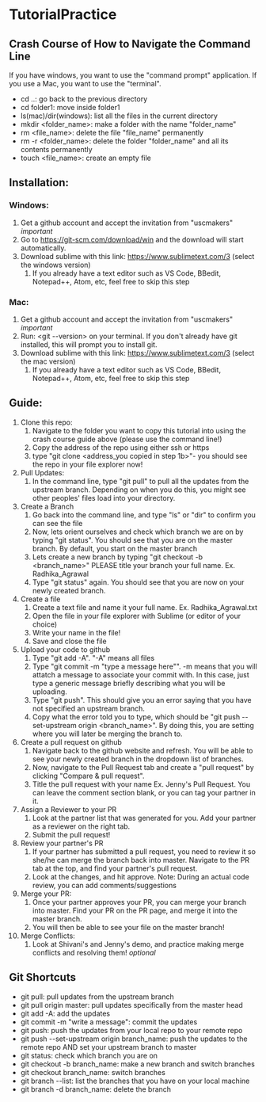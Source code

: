# TutorialPractice

## Crash Course of How to Navigate the Command Line 
If you have windows, you want to use the "command prompt" application. If you use a Mac, you want to use the "terminal".

- cd ..: go back to the previous directory
- cd folder1: move inside folder1
- ls(mac)/dir(windows): list all the files in the current directory
- mkdir <folder_name>: make a folder with the name "folder_name"
- rm <file_name>: delete the file "file_name" permanently
- rm -r <folder_name>: delete the folder "folder_name" and all its contents permanently
- touch <file_name>: create an empty file

## Installation:
### Windows:
1. Get a github account and accept the invitation from "uscmakers" *important*
2. Go to https://git-scm.com/download/win and the download will start automatically.
3. Download sublime with this link: https://www.sublimetext.com/3 (select the windows version)
	1. If you already have a text editor such as VS Code, BBedit, Notepad++, Atom, etc, feel free to skip this step


### Mac:
1. Get a github account and accept the invitation from "uscmakers" *important*
2. Run: <git --version> on your terminal. If you don't already have git installed, this will prompt you to install git.
3. Download sublime with this link: https://www.sublimetext.com/3 (select the mac version)
	1. If you already have a text editor such as VS Code, BBedit, Notepad++, Atom, etc, feel free to skip this step

## Guide:
1. Clone this repo:
	1. Navigate to the folder you want to copy this tutorial into using the crash course guide above (please use the command line!)
	2. Copy the address of the repo using either ssh or https
	3. type "git clone <address_you copied in step 1b>"- you should see the repo in your file explorer now!
2. Pull Updates:
	1. In the command line, type "git pull" to pull all the updates from the upstream branch. Depending on when you do this, you might see other peoples' files load into your directory.
3. Create a Branch
	1. Go back into the command line, and type "ls" or "dir" to confirm you can see the file
	2. Now, lets orient ourselves and check which branch we are on by typing "git status". You should see that you are on the master branch. By default, you start on the master branch
	3. Lets create a new branch by typing "git checkout -b <branch_name>" PLEASE title your branch your full name. Ex. Radhika_Agrawal
	4. Type "git status" again. You should see that you are now on your newly created branch.
4. Create a file
	1. Create a text file and name it your full name. Ex. Radhika_Agrawal.txt
	2. Open the file in your file explorer with Sublime (or editor of your choice)
	3. Write your name in the file!
	4. Save and close the file
5. Upload your code to github
	1. Type "git add -A". "-A" means all files
	2. Type "git commit -m "type a message here"". -m means that you will attatch a message to associate your commit with. In this case, just type a generic message briefly describing what you will be uploading.
	3. Type "git push". This should give you an error saying that you have not specified an upstream branch. 
	4. Copy what the error told you to type, which should be "git push --set-upstream origin <branch_name>". By doing this, you are setting where you will later be merging the branch to.
6. Create a pull request on github
	1. Navigate back to the github website and refresh. You will be able to see your newly created branch in the dropdown list of branches.
	2. Now, navigate to the Pull Request tab and create a "pull request" by clicking "Compare & pull request". 
	3. Title the pull request with your name Ex. Jenny's Pull Request. You can leave the comment section blank, or you can tag your partner in it.
7. Assign a Reviewer to your PR
	1. Look at the partner list that was generated for you. Add your partner as a reviewer on the right tab.
	2. Submit the pull request! 
8. Review your partner's PR
	1. If your partner has submitted a pull request, you need to review it so she/he can merge the branch back into master. Navigate to the PR tab at the top, and find your partner's pull request. 
	2. Look at the changes, and hit approve. Note: During an actual code review, you can add comments/suggestions
9. Merge your PR:
	1. Once your partner approves your PR, you can merge your branch into master. Find your PR on the PR page, and merge it into the master branch.
	2. You will then be able to see your file on the master branch!
10. Merge Conflicts:
	1. Look at Shivani's and Jenny's demo, and practice making merge conflicts and resolving them! *optional*
	
## Git Shortcuts

- git pull: pull updates from the upstream branch
- git pull origin master: pull updates specifically from the master head
- git add -A: add the updates 
- git commit -m "write a message": commit the updates
- git push: push the updates from your local repo to your remote repo
- git push --set-upstream origin branch_name: push the updates to the remote repo AND set your upstream branch to master
- git status: check which branch you are on
- git checkout -b branch_name: make a new branch and switch branches
- git checkout branch_name: switch branches
- git branch --list: list the branches that you have on your local machine
- git branch -d branch_name: delete the branch

